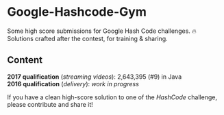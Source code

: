 # Google-Hashcode-Gym
Some high score submissions for Google Hash Code challenges. :fire:   
Solutions crafted after the contest, for training & sharing.

## Content
**2017 qualification** (*streaming videos*): 2,643,395 (#9) in Java    
**2016 qualification** (*delivery*): *work in progress*   

If you have a clean high-score solution to one of the *HashCode* challenge, please contribute and share it!


